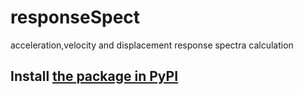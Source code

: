 # responseSpect
acceleration,velocity and displacement response spectra calculation

## Install    [the package in PyPI](https://https://pypi.org/project/responseSpect/)
